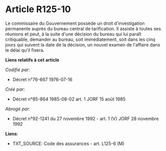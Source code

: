 # Article R125-10

Le commissaire du Gouvernement possède un droit d'investigation permanente auprès du bureau central de tarification. Il
assiste à toutes ses réunions et peut, à la suite d'une décision du bureau qui lui paraît critiquable, demander au bureau,
soit immédiatement, soit dans les cinq jours qui suivent la date de la décision, un nouvel examen de l'affaire dans le délai
qu'il fixera.

**Liens relatifs à cet article**

_Codifié par_:

  - Décret n°76-667 1976-07-16

_Créé par_:

  - Décret n°85-864 1985-08-02 art. 1 JORF 15 août 1985

_Abrogé par_:

  - Décret n°92-1241 du 27 novembre 1992 - art. 1 (V) JORF 28 novembre 1992

**Liens**:

  - TXT_SOURCE: Code des assurances - art. L125-6 (M)
